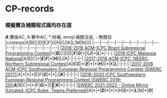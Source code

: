 # CP-records
### 模擬賽及補題程式碼均存在這

***A***:賽後AC, A:賽中AC, \*:待補, emoji:補題沒過, -:無題目
|contests|A|B|C|D|E|F|G|H|I|J|K|L|M|N|O|
|---|---|---|---|---|---|---|---|---|---|---|---|---|---|---|---|
|[2018-2019 ACM-ICPC Brazil Subregional Programming Contest](https://codeforces.com/gym/101908)|\*|***B***|C|D|E|***F***|***G***|\*|I|***J***|\*|***L***|\*|-|-|
|[2019 ICPC Malaysia National](https://codeforces.com/gym/102219)|A|B|C|\*|***E***|***F***|\*|***H***|I|J|K|-|-|-|-|
|[2017-2018 ACM-ICPC, NEERC, Northern Subregional Contest](https://codeforces.com/gym/101612)|A|B|***C***|\*|***E***|\*|\*|***H***|I|\*|K|***L***|-|-|-|
|[2017-2018 ACM-ICPC Southwestern European Regional Programming Contest (SWERC 2017)](https://codeforces.com/gym/101635)|A|\*|\*|\*|E|F|***G***|\*|\*|J|***K***|-|-|-|-|
|[2019-2020 ICPC Southwestern European Regional Programming Contest (SWERC 2019-20)](https://codeforces.com/gym/102501)|***A***|B|C|\*|\*|F|***G***|\*|I|🖕|***K***|\*|-|-|-|
|[SWERC 2021-2022 - Online Mirror (Unrated, ICPC Rules, Teams Preferred)](https://codeforces.com/contest/1662)|A|\*|\*|***D***|\*|\*|\*|H|***I***|\*|\*|***L***|M|\*|***O***|
